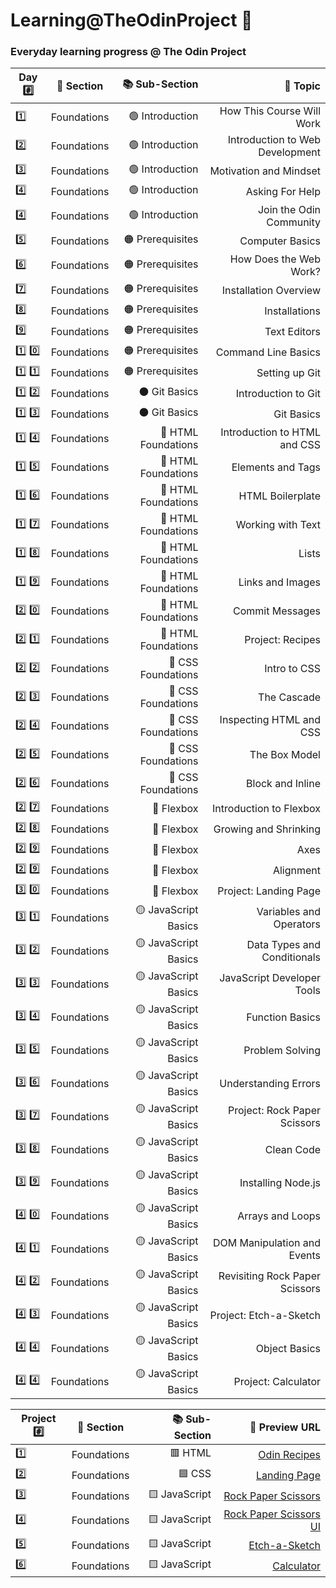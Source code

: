 # Learning@TheOdinProject  :triangular_flag_on_post:

### Everyday learning progress @ The Odin Project

| Day #️⃣ | 📂 Section | 📚 Sub-Section | 📖 Topic |
|-------|:-------:|------------:|------:|
| 1️⃣ | Foundations | 🟢 Introduction | How This Course Will Work  |
| 2️⃣ | Foundations | 🟢 Introduction | Introduction to Web Development |
| 3️⃣ | Foundations | 🟢 Introduction | Motivation and Mindset |
| 4️⃣ | Foundations | 🟢 Introduction | Asking For Help |
| 4️⃣ | Foundations | 🟢 Introduction | Join the Odin Community |
| 5️⃣ | Foundations | 🟠 Prerequisites | Computer Basics |
| 6️⃣ | Foundations | 🟠 Prerequisites | How Does the Web Work? |
| 7️⃣ | Foundations | 🟠 Prerequisites | Installation Overview |
| 8️⃣ | Foundations | 🟠 Prerequisites | Installations |
| 9️⃣ | Foundations | 🟠 Prerequisites | Text Editors |
| 1️⃣ 0️⃣ | Foundations | 🟠 Prerequisites | Command Line Basics |
| 1️⃣ 1️⃣ | Foundations | 🟠 Prerequisites | Setting up Git |
| 1️⃣ 2️⃣ | Foundations | ⚫ Git Basics | Introduction to Git |
| 1️⃣ 3️⃣ | Foundations | ⚫ Git Basics | Git Basics |
| 1️⃣ 4️⃣ | Foundations | 🔴 HTML Foundations | Introduction to HTML and CSS |
| 1️⃣ 5️⃣ | Foundations | 🔴 HTML Foundations | Elements and Tags |
| 1️⃣ 6️⃣ | Foundations | 🔴 HTML Foundations | HTML Boilerplate |
| 1️⃣ 7️⃣ | Foundations | 🔴 HTML Foundations | Working with Text |
| 1️⃣ 8️⃣ | Foundations | 🔴 HTML Foundations | Lists |
| 1️⃣ 9️⃣ | Foundations | 🔴 HTML Foundations | Links and Images |
| 2️⃣ 0️⃣ | Foundations | 🔴 HTML Foundations | Commit Messages |
| 2️⃣ 1️⃣ | Foundations | 🔴 HTML Foundations | Project: Recipes |
| 2️⃣ 2️⃣ | Foundations | 🔵 CSS Foundations | Intro to CSS |
| 2️⃣ 3️⃣ | Foundations | 🔵 CSS Foundations | The Cascade |
| 2️⃣ 4️⃣ | Foundations | 🔵 CSS Foundations | Inspecting HTML and CSS |
| 2️⃣ 5️⃣ | Foundations | 🔵 CSS Foundations | The Box Model |
| 2️⃣ 6️⃣ | Foundations | 🔵 CSS Foundations | Block and Inline |
| 2️⃣ 7️⃣ | Foundations | 🔵 Flexbox | Introduction to Flexbox |
| 2️⃣ 8️⃣ | Foundations | 🔵 Flexbox | Growing and Shrinking |
| 2️⃣ 9️⃣ | Foundations | 🔵 Flexbox | Axes |
| 2️⃣ 9️⃣ | Foundations | 🔵 Flexbox | Alignment |
| 3️⃣ 0️⃣ | Foundations | 🔵 Flexbox | Project: Landing Page |
| 3️⃣ 1️⃣ | Foundations | 🟡 JavaScript Basics | Variables and Operators |
| 3️⃣ 2️⃣ | Foundations | 🟡 JavaScript Basics | Data Types and Conditionals | 
| 3️⃣ 3️⃣ | Foundations | 🟡 JavaScript Basics | JavaScript Developer Tools |
| 3️⃣ 4️⃣ | Foundations | 🟡 JavaScript Basics | Function Basics |
| 3️⃣ 5️⃣ | Foundations | 🟡 JavaScript Basics | Problem Solving |
| 3️⃣ 6️⃣ | Foundations | 🟡 JavaScript Basics | Understanding Errors |
| 3️⃣ 7️⃣ | Foundations | 🟡 JavaScript Basics | Project: Rock Paper Scissors |
| 3️⃣ 8️⃣ | Foundations | 🟡 JavaScript Basics | Clean Code |
| 3️⃣ 9️⃣ | Foundations | 🟡 JavaScript Basics | Installing Node.js |
| 4️⃣ 0️⃣ | Foundations | 🟡 JavaScript Basics | Arrays and Loops |
| 4️⃣ 1️⃣ | Foundations | 🟡 JavaScript Basics | DOM Manipulation and Events |
| 4️⃣ 2️⃣ | Foundations | 🟡 JavaScript Basics | Revisiting Rock Paper Scissors |
| 4️⃣ 3️⃣ | Foundations | 🟡 JavaScript Basics | Project: Etch-a-Sketch |
| 4️⃣ 4️⃣ | Foundations | 🟡 JavaScript Basics | Object Basics |
| 4️⃣ 4️⃣ | Foundations | 🟡 JavaScript Basics | Project: Calculator |

| Project #️⃣ | 📂 Section | 📚 Sub-Section | 📖 Preview URL |
|-------|:-------:|------------:|------:|
| 1️⃣ | Foundations | 🟥 HTML | [Odin Recipes](https://sameem420.github.io/Learning-TheOdinProject/HTML/odin-recipes/) |
| 2️⃣ | Foundations | 🟦 CSS | [Landing Page](https://sameem420.github.io/Learning-TheOdinProject/CSS/landing-page/) |
| 3️⃣ | Foundations | 🟨 JavaScript | [Rock Paper Scissors](https://sameem420.github.io/Learning-TheOdinProject/JavaScript/rock-paper-scissors/) |
| 4️⃣ | Foundations | 🟨 JavaScript | [Rock Paper Scissors UI](https://sameem420.github.io/Learning-TheOdinProject/JavaScript/rock-paper-scissors-ui/) |
| 5️⃣ | Foundations | 🟨 JavaScript | [Etch-a-Sketch](https://sameem420.github.io/Learning-TheOdinProject/JavaScript/project-Etch-a-Sketch/) |
| 6️⃣ | Foundations | 🟨 JavaScript | [Calculator](https://sameem420.github.io/Learning-TheOdinProject/JavaScript/project-calculator/) |


